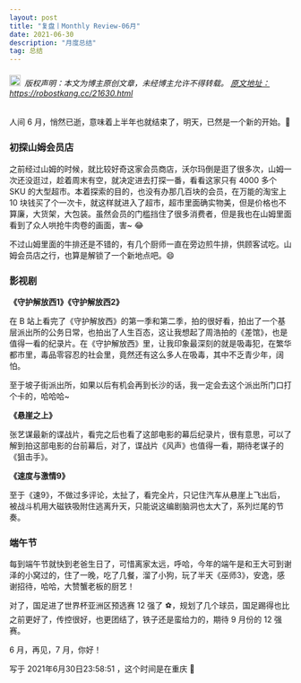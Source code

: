 ```yaml
---
layout: post
title: "复盘丨Monthly Review-06月"
date: 2021-06-30 
description: "月度总结"
tag: 总结
---   
```


<h6><img src="https://robotkang-1257995526.cos.ap-chengdu.myqcloud.com/icon/copyright.png" alt="copyright" style="display:inline;margin-bottom: -5px;" width="20" height="20"> 版权声明：本文为博主原创文章，未经博主允许不得转载。
<a target="_blank" href="https://robotkang.cc/21630.html">原文地址：https://robostkang.cc/21630.html </a>
</h6>                           

人间 6 月，悄然已逝，意味着上半年也就结束了，明天，已然是一个新的开始。🤞          

### 初探山姆会员店            

之前经过山姆的时候，就比较好奇这家会员商店，沃尔玛倒是逛了很多次，山姆一次还没逛过，趁着周末有空，就决定进去打探一番，看看这家只有 4000 多个 SKU 的大型超市。本着探索的目的，也没有办那几百块的会员，在万能的淘宝上 10 块钱买了个一次卡，就这样就进入了超市，超市里面确实物美，但是价格也不算廉，大货架，大包装。虽然会员的门槛挡住了很多消费者，但是我也在山姆里面看到了众人哄抢牛肉卷的画面，害~ 😂        

不过山姆里面的牛排还是不错的，有几个厨师一直在旁边煎牛排，供顾客试吃。山姆会员店之行，也算是解锁了一个新地点吧。😄       

### 影视剧         

**《守护解放西1》《守护解放西2》**         

在 B 站上看完了《守护解放西》的第一季和第二季，拍的很好看，拍出了一个基层派出所的公务日常，也拍出了人生百态，这让我想起了周浩拍的《差馆》，也是值得一看的纪录片。在《守护解放西》里，让我印象最深刻的就是吸毒犯，在繁华都市里，毒品零容忍的社会里，竟然还有这么多人在吸毒，其中不乏青少年，阔怕。          

至于坡子街派出所，如果以后有机会再到长沙的话，我一定会去这个派出所门口打个卡的，哈哈哈~        

**《悬崖之上》**         

张艺谋最新的谍战片，看完之后也看了这部电影的幕后纪录片，很有意思，可以了解到拍这部电影的台前幕后，对了，谍战片《风声》也值得一看，期待老谋子的《狙击手》。           

**《速度与激情9》**           

至于《速9》，不做过多评论，太扯了，看完全片，只记住汽车从悬崖上飞出后，被战斗机用大磁铁吸附住逃离升天，只能说这编剧脑洞也太大了，系列烂尾的节奏。            

### 端午节         

每到端午节就快到老爸生日了，可惜离家太远，呼哈，今年的端午是和王大可到谢泽的小窝过的，住了一晚，吃了几餐，溜了小狗，玩了半天《巫师3》，安逸，感谢招待，哈哈，大赞蟹老板的厨艺！             

对了，国足进了世界杯亚洲区预选赛 12 强了 ⚽，规划了几个球员，国足踢得也比之前更好了，传控很好，也更团结了，铁子还是蛮给力的，期待 9 月份的 12 强赛。         

6 月，再见，7 月，你好！          

写于 2021年6月30日23:58:51 ，这个时间是在重庆 🎈            
  

